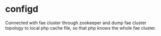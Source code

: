 configd
=======

Connected with fae cluster through zookeeper and dump fae cluster topology to local
php cache file, so that php knows the whole fae cluster.
